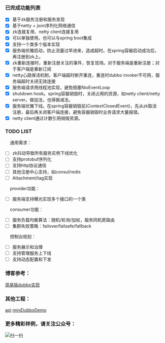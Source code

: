 ### 已完成功能列表
- [x] 基于zk服务注册和服务发现
- [x] 基于netty + json序列化网络通信
- [x] zk连接复用、netty client连接复用
- [x] 可以单独使用，也可以与spring boot集成
- [x] 支持一个类多个版本实现
- [x] 服务端优雅启动，防止流量过早进来，造成超时。在spring容器启动成功后，再注册到zk上。
- [x] zk重新连接时，重新注册关注的事件，恢复现场。对于服务端是重新注册；对于客户端是重新订阅
- [x] netty心跳保活机制，客户端超时断开重连，重连时dubbo invoker不可用，服务端超时关闭无效连接
- [x] 服务端请求用线程池实现，避免阻塞NioEventLoop
- [x] shutdown hook。spring容器销毁时，关闭占用的资源，如netty client/netty server。做加法，也得做减法。
- [x] 服务端优雅下线。在spring容器销毁前(ContextClosedEvent)，先从zk取消注册，最后再关闭客户端连接，避免容器销毁时业务请求大量报错。
- [x] netty client通过计数引用销毁资源。

### TODO LIST
&nbsp;&nbsp;&nbsp;&nbsp;通用需求：
- [ ] zk抖动导致所有服务实例下线优化
- [ ] 支持protobuf序列化
- [ ] 支持http协议通信
- [ ] 其他注册中心支持，如consul/redis
- [ ] Attachment/tag实现

&nbsp;&nbsp;&nbsp;&nbsp;provider功能：
- [ ] 服务端支持曝光实现多个接口的一个类

&nbsp;&nbsp;&nbsp;&nbsp;consumer功能：
- [ ] 服务负载均衡算法：随机/轮询/加权，服务同机房路由
- [ ] 集群失败策略：failover/failsafe/fallback

&nbsp;&nbsp;&nbsp;&nbsp;控制台规划：
- [ ] 服务展示和治理
- [ ] 支持管理服务上下线
- [ ] 支持动态配置和下发

### 博客参考：
[简易版dubbo实现](https://blog.csdn.net/ac_dao_di/article/details/121445493)

### 其他工程：
[api](https://github.com/jessin20161124/api)
[miniDubboDemo](https://github.com/jessin20161124/miniDubboDemo)

### 更多精彩样例，请关注公众号：
![扫一扫](https://img-blog.csdnimg.cn/e021faa547534e0080356b65d995b6f8.png?x-oss-process=image/watermark,type_ZHJvaWRzYW5zZmFsbGJhY2s,shadow_50,text_Q1NETiBAYWNfZGFvX2Rp,size_20,color_FFFFFF,t_70,g_se,x_16#pic_center)


